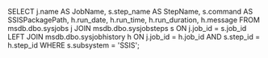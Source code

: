 SELECT 
    j.name AS JobName, 
    s.step_name AS StepName,
    s.command AS SSISPackagePath,
    h.run_date, 
    h.run_time, 
    h.run_duration, 
    h.message
FROM msdb.dbo.sysjobs j
JOIN msdb.dbo.sysjobsteps s ON j.job_id = s.job_id
LEFT JOIN msdb.dbo.sysjobhistory h ON j.job_id = h.job_id AND s.step_id = h.step_id
WHERE s.subsystem = 'SSIS';